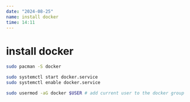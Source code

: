 ```yaml
---
date: "2024-08-25"
name: install docker
time: 14:11
---
```


# install docker

```bash
sudo pacman -S docker

sudo systemctl start docker.service
sudo systemctl enable docker.service

sudo usermod -aG docker $USER # add current user to the docker group
```
